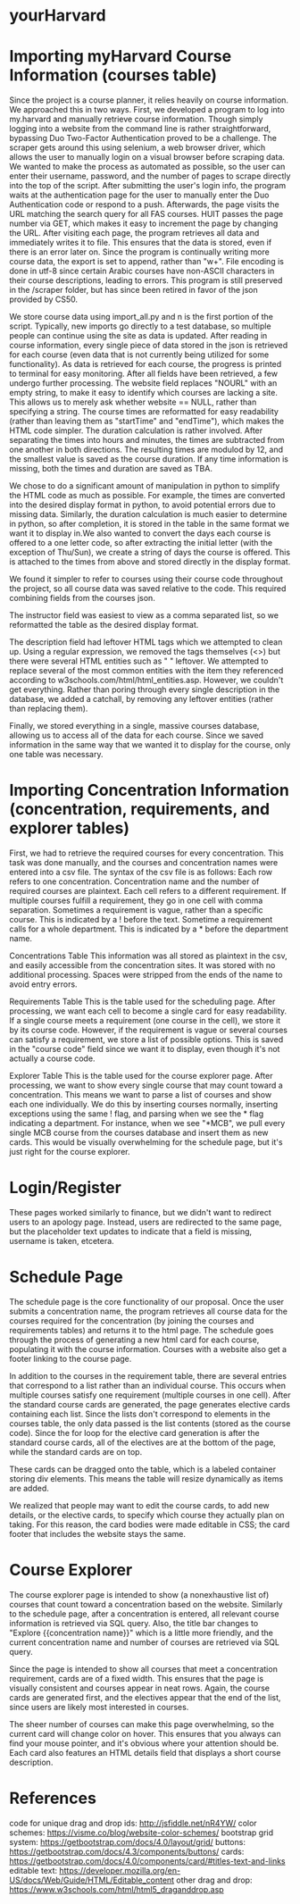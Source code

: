 # yourHarvard


# Importing myHarvard Course Information (courses table)
Since the project is a course planner, it relies heavily on course information. We approached this in two ways.
First, we developed a program to log into my.harvard and manually retrieve course information. Though simply logging into
a website from the command line is rather straightforward, bypassing Duo Two-Factor Authentication proved to be a challenge.
The scraper gets around this using selenium, a web browser driver, which allows the user to manually login on a visual browser
before scraping data. We wanted to make the process as automated as possible, so the user can enter their username, password,
and the number of pages to scrape directly into the top of the script. After submitting the user's login info, the program
waits at the authentication page for the user to manually enter the Duo Authentication code or respond to a push. Afterwards,
the page visits the URL matching the search query for all FAS courses. HUIT passes the page number via GET, which makes it
easy to increment the page by changing the URL. After visiting each page, the program retrieves all data and immediately writes
it to file. This ensures that the data is stored, even if there is an error later on. Since the program is continually writing
more course data, the export is set to append, rather than "w+". File encoding is done in utf-8 since certain Arabic courses
have non-ASCII characters in their course descriptions, leading to errors. This program is still preserved in the /scraper
folder, but has since been retired in favor of the json provided by CS50.

We store course data using import_all.py and n is the first portion of the script. Typically, new imports go directly to a
test database, so multiple people can continue using the site as data is updated. After reading in course information, every
single piece of data stored in the json is retrieved for each course (even data that is not currently being utilized for
some functionality). As data is retrieved for each course, the progress is printed to terminal for easy monitoring. After all
fields have been retrieved, a few undergo further processing. The website field replaces "NOURL" with an empty string, to make
it easy to identify which courses are lacking a site. This allows us to merely ask whether website == NULL, rather than
specifying a string. The course times are reformatted for easy readability (rather than leaving them as "startTime" and
"endTime"), which makes the HTML code simpler. The duration calculation is rather involved. After separating the times into
hours and minutes, the times are subtracted from one another in both directions. The resulting times are modulod by 12, and
the smallest value is saved as the course duration. If any time information is missing, both the times and duration are
saved as TBA.

We chose to do a significant amount of manipulation in python to simplify the HTML code as much as possible. For example,
the times are converted into the desired display format in python, to avoid potential errors due to missing data.
Similarly, the duration calculation is much easier to determine in python, so after completion, it is stored in the
table in the same format we want it to display in.We also wanted to convert the days each course is offered to a one letter code, so after extracting the initial letter
(with the exception of Thu/Sun), we create a string of days the course is offered. This is attached to the times
from above and stored directly in the display format.

We found it simpler to refer to courses using their course code throughout the project, so all course data was saved
relative to the code. This required combining fields from the courses json.

The instructor field was easiest to view as a comma separated list, so we reformatted the table as the desired display format.

The description field had leftover HTML tags which we attempted to clean up. Using a regular expression, we removed
the tags themselves (<>) but there were several HTML entities such as "&nbsp;" leftover. We attempted to replace
several of the most common entities with the item they referenced according to w3schools.com/html/html_entities.asp.
However, we couldn't get everything. Rather than poring through every single description in the database, we added
a catchall, by removing any leftover entities (rather than replacing them).

Finally, we stored everything in a single, massive courses database, allowing us to access all of the data for each
course. Since we saved information in the same way that we wanted it to display for the course, only one table was
necessary.

# Importing Concentration Information (concentration, requirements, and explorer tables)
First, we had to retrieve the required courses for every concentration. This task was done manually, and the courses
and concentration names were entered into a csv file. The syntax of the csv file is as follows:
Each row refers to one concentration. Concentration name and the number of required courses are plaintext.
Each cell refers to a different requirement. If multiple courses fulfill a requirement, they go in one cell with comma separation.
Sometimes a requirement is vague, rather than a specific course. This is indicated by a ! before the text.
Sometime a requirement calls for a whole department. This is indicated by a * before the department name.

Concentrations Table
This information was all stored as plaintext in the csv, and easily accessible from the concentration sites. It was stored with
no additional processing. Spaces were stripped from the ends of the name to avoid entry errors.

Requirements Table
This is the table used for the scheduling page. After processing, we want each cell to become a single card for easy
readability. If a single course meets a requirement (one course in the cell), we store it by its course code. However,
if the requirement is vague or several courses can satisfy a requirement, we store a list of possible options. This
is saved in the "course code" field since we want it to display, even though it's not actually a course code.

Explorer Table
This is the table used for the course explorer page. After processing, we want to show every single course that may
count toward a concentration. This means we want to parse a list of courses and show each one individually. We do this
by inserting courses normally, inserting exceptions using the same ! flag, and parsing when we see the * flag indicating a
department. For instance, when we see "*MCB", we pull every single MCB course from the courses database and insert
them as new cards. This would be visually overwhelming for the schedule page, but it's just right for the course explorer.

# Login/Register
These pages worked similarly to finance, but we didn't want to redirect users to an apology page. Instead, users are
redirected to the same page, but the placeholder text updates to indicate that a field is missing, username is taken,
etcetera.

# Schedule Page
The schedule page is the core functionality of our proposal. Once the user submits a concentration name, the program
retrieves all course data for the courses required for the concentration (by joining the courses and requirements tables)
and returns it to the html page. The schedule goes through the process of generating a new html card for each course,
populating it with the course information. Courses with a website also get a footer linking to the course page.

In addition to the courses in the requirement table, there are several entries that correspond to a list rather than
an individual course. This occurs when multiple courses satisfy one requirement (multiple courses in one cell).
After the standard course cards are generated, the page generates elective cards containing each list. Since the lists
don't correspond to elements in the courses table, the only data passed is the list contents (stored as the course code).
Since the for loop for the elective card generation is after the standard course cards, all of the electives are at
the bottom of the page, while the standard cards are on top.

These cards can be dragged onto the table, which is a labeled container storing div elements. This means the table
will resize dynamically as items are added.

We realized that people may want to edit the course cards, to add new details, or the elective cards, to specify
which course they actually plan on taking. For this reason, the card bodies were made editable in CSS; the card footer that
includes the website stays the same.


# Course Explorer
The course explorer page is intended to show (a nonexhaustive list of) courses that  count toward a concentration
based on the website. Similarly to the schedule page, after a concentration is entered, all relevant course information
is retrieved via SQL query. Also, the title bar changes to "Explore {{concentration name}}" which is a little
more friendly, and the current concentration name and number of courses are retrieved via SQL query.

Since the page is intended to show all courses that meet a concentration requirement, cards are of a fixed width.
This ensures that the page is visually consistent and courses appear in neat rows. Again, the course cards are
generated first, and the electives appear that the end of the list, since users are likely most interested in
courses.

The sheer number of courses can make this page overwhelming, so the current card will change color on hover. This
ensures that you always can find your mouse pointer, and it's obvious where your attention should be. Each card
also features an HTML details field that displays a short course description.

# References
code for unique drag and drop ids: http://jsfiddle.net/nR4YW/
color schemes: https://visme.co/blog/website-color-schemes/
bootstrap grid system: https://getbootstrap.com/docs/4.0/layout/grid/
buttons: https://getbootstrap.com/docs/4.3/components/buttons/
cards: https://getbootstrap.com/docs/4.0/components/card/#titles-text-and-links
editable text: https://developer.mozilla.org/en-US/docs/Web/Guide/HTML/Editable_content
other drag and drop: https://www.w3schools.com/html/html5_draganddrop.asp

